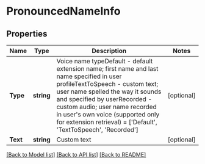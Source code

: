 # PronouncedNameInfo

## Properties
Name | Type | Description | Notes
------------ | ------------- | ------------- | -------------
**Type** | **string** | Voice name typeDefault - default extension name; first name and last name specified in user profileTextToSpeech - custom text; user name spelled the way it sounds and specified by userRecorded - custom audio; user name recorded in user&#39;s own voice (supported only for extension retrieval) &#x3D; [&#39;Default&#39;, &#39;TextToSpeech&#39;, &#39;Recorded&#39;] | [optional] 
**Text** | **string** | Custom text | [optional] 

[[Back to Model list]](../README.md#documentation-for-models) [[Back to API list]](../README.md#documentation-for-api-endpoints) [[Back to README]](../README.md)



